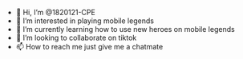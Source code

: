 - 👋 Hi, I’m @1820121-CPE
- 👀 I’m interested in playing mobile legends
- 🌱 I’m currently learning how to use new heroes on mobile legends
- 💞️ I’m looking to collaborate on tiktok
- 📫 How to reach me just give me a chatmate

<!---
1820121-CPE/1820121-CPE is a ✨ special ✨ repository because its `README.md` (this file) appears on your GitHub profile.
You can click the Preview link to take a look at your changes.
--->
